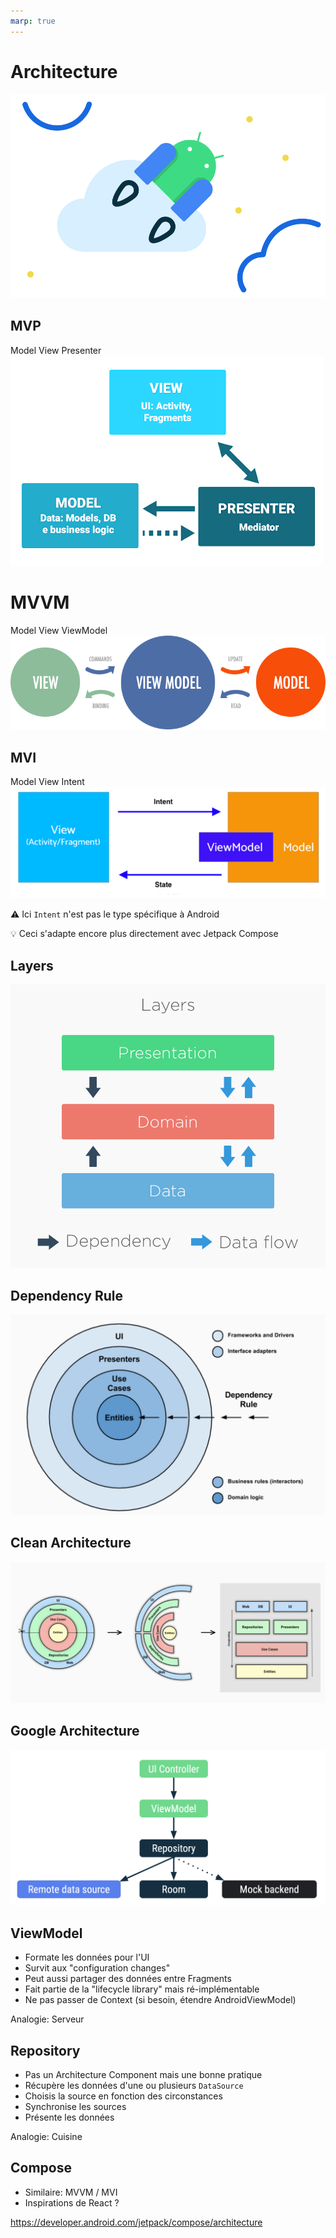 ```yaml
---
marp: true
---
```


<!-- headingDivider: 2 -->

# Architecture

![bg](../assets/jetpack.svg)

## MVP

Model View Presenter
![bg right:60% 95%](../assets/mvp.png)

# MVVM

Model View ViewModel
![bg right:60% 90%](../assets/mvvm.png)

## MVI

Model View Intent
![bg right:60% 90%](../assets/mvi.png)

⚠️ Ici `Intent` n'est pas le type spécifique à Android

💡 Ceci s'adapte encore plus directement avec Jetpack Compose

## Layers

![bg right:60% 95%](../assets/layers.png)

## Dependency Rule

![bg right:60% 95%](../assets/dependency.png)

## Clean Architecture

![bg right:70% 95%](../assets/clean_arch.png)

## Google Architecture

![bg right:70% 90%](../assets/google_arch.png)

## ViewModel

- Formate les données pour l'UI
- Survit aux "configuration changes"
- Peut aussi partager des données entre Fragments
- Fait partie de la "lifecycle library" mais ré-implémentable
- Ne pas passer de Context (si besoin, étendre AndroidViewModel)

Analogie: Serveur

## Repository

- Pas un Architecture Component mais une bonne pratique
- Récupère les données d'une ou plusieurs `DataSource`
- Choisis la source en fonction des circonstances
- Synchronise les sources
- Présente les données

Analogie: Cuisine

## Compose

- Similaire: MVVM / MVI
- Inspirations de React ?

<https://developer.android.com/jetpack/compose/architecture>

